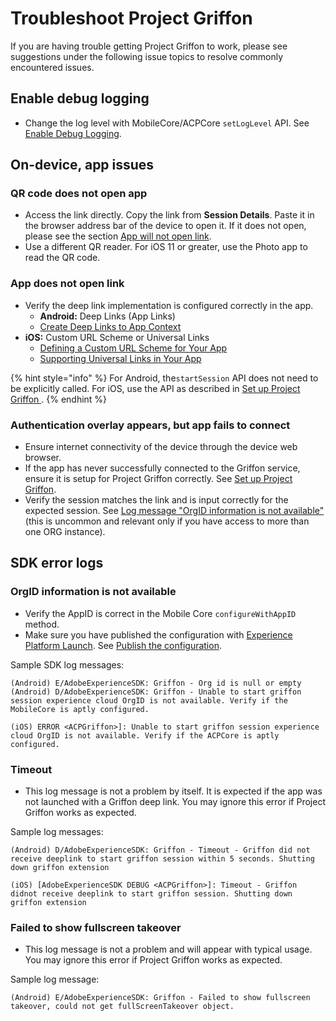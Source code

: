 # Troubleshoot Project Griffon

If you are having trouble getting Project Griffon to work, please see suggestions under the following issue topics to resolve commonly encountered issues.

## Enable debug logging

* Change the log level with MobileCore/ACPCore `setLogLevel` API. See [Enable Debug Logging](https://aep-sdks.gitbook.io/docs/getting-started/enable-debug-logging).

## On-device, app issues

### QR code does not open app

* Access the link directly. Copy the link from **Session Details**. Paste it in the browser address bar of the device to open it. If it does not open, please see the section [App will not open link](troubleshoot-project-griffon.md#app-will-not-open-link).
* Use a different QR reader. For iOS 11 or greater, use the Photo app to read the QR code.

### App does not open link

* Verify the deep link implementation is configured correctly in the app.
  * **Android:** Deep Links \(App Links\)
  * [Create Deep Links to App Context](https://developer.android.com/training/app-links/deep-linking)
* **iOS:** Custom URL Scheme or Universal Links
  * [Defining a Custom URL Scheme for Your App](https://developer.apple.com/documentation/uikit/inter-process_communication/allowing_apps_and_websites_to_link_to_your_content/defining_a_custom_url_scheme_for_your_app)
  * [Supporting Universal Links in Your App](https://developer.apple.com/documentation/uikit/inter-process_communication/allowing_apps_and_websites_to_link_to_your_content/supporting_universal_links_in_your_app)

{% hint style="info" %}
For Android, the`startSession` API does not need to be explicitly called. For iOS, use the API as described in [Set up Project Griffon ](set-up-project-griffon/#startsession).
{% endhint %}

### Authentication overlay appears, but app fails to connect

* Ensure internet connectivity of the device through the device web browser.
* If the app has never successfully connected to the Griffon service, ensure it is setup for Project Griffon correctly. See [Set up Project Griffon](set-up-project-griffon/).
* Verify the session matches the link and is input correctly for the expected session. See [Log message "OrgID information is not available"](troubleshoot-project-griffon.md#sdk-log-message-orgid-information-is-not-available) \(this is uncommon and relevant only if you have access to more than one ORG instance\).

## SDK error logs

### OrgID information is not available

* Verify the AppID is correct in the Mobile Core `configureWithAppID` method.
* Make sure you have published the configuration with [Experience Platform Launch](https://launch.adobe.com/). See [Publish the configuration](https://aep-sdks.gitbook.io/docs/getting-started/create-a-mobile-property#publish-the-configuration).

Sample SDK log messages:

```text
(Android) E/AdobeExperienceSDK: Griffon - Org id is null or empty
(Android) D/AdobeExperienceSDK: Griffon - Unable to start griffon session experience cloud OrgID is not available. Verify if the MobileCore is aptly configured.

(iOS) ERROR <ACPGriffon>]: Unable to start griffon session experience cloud OrgID is not available. Verify if the ACPCore is aptly configured.
```

### Timeout

* This log message is not a problem by itself. It is expected if the app was not launched with a Griffon deep link. You may ignore this error if Project Griffon works as expected.

Sample log messages:

```text
(Android) D/AdobeExperienceSDK: Griffon - Timeout - Griffon did not receive deeplink to start griffon session within 5 seconds. Shutting down griffon extension

(iOS) [AdobeExperienceSDK DEBUG <ACPGriffon>]: Timeout - Griffon didnot receive deeplink to start griffon session. Shutting down griffon extension
```

### Failed to show fullscreen takeover

* This log message is not a problem and will appear with typical usage. You may ignore this error if Project Griffon works as expected.

Sample log message:

```text
(Android) E/AdobeExperienceSDK: Griffon - Failed to show fullscreen takeover, could not get fullScreenTakeover object.
```

